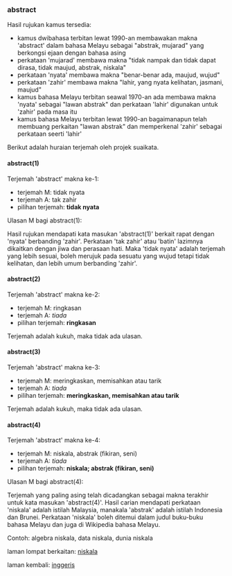 ---
---

### abstract

Hasil rujukan kamus tersedia:

- kamus dwibahasa terbitan lewat 1990-an membawakan makna
'abstract' dalam bahasa Melayu sebagai "abstrak, mujarad"
yang berkongsi ejaan dengan bahasa asing
- perkataan 'mujarad' membawa makna "tidak nampak dan tidak
dapat dirasa, tidak maujud, abstrak, niskala"
- perkataan 'nyata' membawa makna "benar-benar ada, maujud,
wujud"
- perkataan 'zahir' membawa makna "lahir, yang nyata
kelihatan, jasmani, maujud"
- kamus bahasa Melayu terbitan seawal 1970-an ada membawa
makna 'nyata' sebagai "lawan abstrak" dan perkataan 'lahir'
digunakan untuk 'zahir' pada masa itu
- kamus bahasa Melayu terbitan lewat 1990-an bagaimanapun
telah membuang perkaitan "lawan abstrak" dan memperkenal
'zahir' sebagai perkataan seerti 'lahir'

Berikut adalah huraian terjemah oleh projek suaikata.

#### abstract(1)

Terjemah 'abstract' makna ke-1:

- terjemah M: tidak nyata
- terjemah A: tak zahir
- pilihan terjemah: **tidak nyata**

Ulasan M bagi abstract(1):

Hasil rujukan mendapati kata masukan 'abstract(1)' berkait
rapat dengan 'nyata' berbanding 'zahir'. Perkataan 'tak
zahir' atau 'batin' lazimnya dikaitkan dengan jiwa dan
perasaan hati. Maka 'tidak nyata' adalah terjemah yang
lebih sesuai, boleh merujuk pada sesuatu yang wujud tetapi
tidak kelihatan, dan lebih umum berbanding 'zahir'.

#### abstract(2)

Terjemah 'abstract' makna ke-2:

- terjemah M: ringkasan
- terjemah A: *tiada*
- pilihan terjemah: **ringkasan**

Terjemah adalah kukuh, maka tidak ada ulasan.

#### abstract(3)

Terjemah 'abstract' makna ke-3:

- terjemah M: meringkaskan, memisahkan atau tarik
- terjemah A: *tiada*
- pilihan terjemah: **meringkaskan, memisahkan atau tarik**

Terjemah adalah kukuh, maka tidak ada ulasan.

#### abstract(4)

Terjemah 'abstract' makna ke-4:

- terjemah M: niskala, abstrak (fikiran, seni)
- terjemah A: *tiada*
- pilihan terjemah: **niskala; abstrak (fikiran, seni)**

Ulasan M bagi abstract(4):

Terjemah yang paling asing telah dicadangkan sebagai makna
terakhir untuk kata masukan 'abstract(4)'. Hasil carian
mendapati perkataan 'niskala' adalah istilah Malaysia,
manakala 'abstrak' adalah istilah Indonesia dan Brunei.
Perkataan 'niskala' boleh ditemui dalam judul buku-buku
bahasa Melayu dan juga di Wikipedia bahasa Melayu.

Contoh: algebra niskala, data niskala, dunia niskala

laman lompat berkaitan: [niskala][1]

laman kembali: [inggeris][0]

  [0]: ../inggeris.md
  [1]: ../ms/niskala.md
